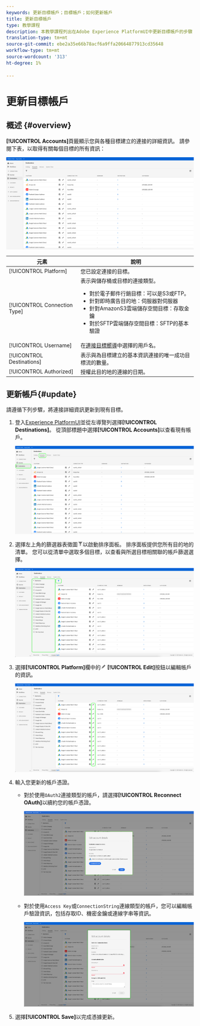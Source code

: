 ```yaml
---
keywords: 更新目標帳戶；目標帳戶；如何更新帳戶
title: 更新目標帳戶
type: 教學課程
description: 本教學課程列出在Adobe Experience PlatformUI中更新目標帳戶的步驟
translation-type: tm+mt
source-git-commit: ebe2a35e66b78acf6a9ffa20664877913cd35648
workflow-type: tm+mt
source-wordcount: '313'
ht-degree: 1%

---
```



# 更新目標帳戶

## 概述 {#overview}

**[!UICONTROL Accounts]**&#x200B;頁籤顯示您與各種目標建立的連接的詳細資訊。 請參閱下表，以取得有關每個目標的所有資訊：

![「帳戶」頁籤](../assets/ui/update-accounts/destination-accounts.png)

| 元素 | 說明 |
|---|---|
| [!UICONTROL Platform] | 您已設定連接的目標。 |
| [!UICONTROL Connection Type] | 表示與儲存桶或目標的連接類型。 <ul><li>對於電子郵件行銷目標：可以是S3或FTP。</li><li>針對即時廣告目的地：伺服器對伺服器</li><li>針對AmazonS3雲端儲存空間目標：存取金鑰 </li><li>對於SFTP雲端儲存空間目標：SFTP的基本驗證</li></ul> |
| [!UICONTROL Username] | 在[連接目標嚮導](../catalog/email-marketing/overview.md#connect-destination)中選擇的用戶名。 |
| [!UICONTROL Destinations] | 表示與為目標建立的基本資訊連接的唯一成功目標流的數量。 |
| [!UICONTROL Authorized] | 授權此目的地的連線的日期。 |

## 更新帳戶{#update}

請遵循下列步驟，將連接詳細資訊更新到現有目標。

1. 登入[Experience PlatformUI](https://platform.adobe.com/)並從左導覽列選擇&#x200B;**[!UICONTROL Destinations]**。 從頂部標題中選擇&#x200B;**[!UICONTROL Accounts]**&#x200B;以查看現有帳戶。

   ![「帳戶」頁籤](../assets/ui/update-accounts/accounts-tab.png)

2. 選擇左上角的篩選器表徵圖![Filter-icon](../assets/ui/update-accounts/filter.png)以啟動排序面板。 排序面板提供您所有目的地的清單。 您可以從清單中選取多個目標，以查看與所選目標相關聯的帳戶篩選選擇。

   ![篩選目標](../assets/ui/update-accounts/filter-accounts.png)

3. 選擇&#x200B;**[!UICONTROL Platform]**&#x200B;欄中的![編輯帳戶按鈕](../assets/ui/workspace/pencil-icon.png) **[!UICONTROL Edit]**&#x200B;按鈕以編輯帳戶的資訊。

   ![「帳戶」頁籤](../assets/ui/update-accounts/accounts-edit.png)

4. 輸入您更新的帳戶憑證。

   * 對於使用`OAuth2`連接類型的帳戶，請選擇&#x200B;**[!UICONTROL Reconnect OAuth]**&#x200B;以續約您的帳戶憑證。

      ![編輯詳細資訊OAuth](../assets/ui/update-accounts/edit-details-oauth.png)


   * 對於使用`Access Key`或`ConnectionString`連線類型的帳戶，您可以編輯帳戶驗證資訊，包括存取ID、機密金鑰或連線字串等資訊。

      ![編輯詳細資訊訪問密鑰](../assets/ui/update-accounts/edit-details-key.png)

5. 選擇&#x200B;**[!UICONTROL Save]**&#x200B;以完成憑據更新。
